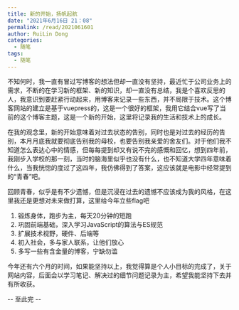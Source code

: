 ```yaml
---
title: 新的开始，扬帆起航
date: "2021年6月16日 21：08"
permalink: /read/2021061601
author: RuiLin Dong
categories:
  - 随笔
tags:
  - 随笔
---
```


不知何时，我一直有冒过写博客的想法但却一直没有坚持，最近忙于公司业务上的需求，不断的在学习新的框架、新的知识，却一直没有总结，我是个喜欢反思的人，我意识到要赶紧行动起来，用博客来记录一些东西，并不局限于技术。这个博客网站的建立是基于vuepress的，这是一个很好的框架，我用它结合vue写了当前的这个博客主题，这是一个新的开始，这里将记录我的生活和技术上的成长。

<!-- more -->

在我的观念里，新的开始意味着对过去状态的告别，同时也是对过去的经历的告别，本月月底我就要彻底告别我的母校，也要告别我亲爱的舍友们。对于他们我不知道怎么表达心中的情感，但每每提到却又有说不完的感慨和回忆，想到四年前，我刚步入学校的那一刻，当时的脑海里似乎也没有什么，也不知道大学四年意味着什么，当我恍惚的度过了这四年，我仿佛得到了答案，这应该就是电影中经常提到的“青春”吧。

回顾青春，似乎是有不少遗憾，但是沉浸在过去的遗憾不应该成为我的风格，在这里我还是更想对未来做打算，这里给今年立些flag吧

1. 锻炼身体，跑步为主，每天20分钟的短跑
2. 巩固前端基础，深入学习JavaScript的算法与ES规范
3. 扩展技术视野，硬件、后端等
4. 初入社会，多与家人联系，让他们放心
5. 多写一些有含金量的博客，宁缺勿滥

今年还有六个月的时间，如果能坚持以上，我觉得算是个人小目标的完成了，关于网站内容，后面会以学习笔记、解决过的细节问题记录为主，希望我能坚持下去并有所收获。

-- 至此完 --